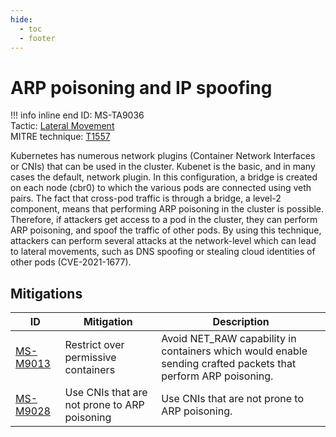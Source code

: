 ```yaml
---
hide:
  - toc
  - footer
---
```


# ARP poisoning and IP spoofing

!!! info inline end
    ID: MS-TA9036<br>
    Tactic: [Lateral Movement](../tactics/LateralMovement/index.md) <br>
    MITRE technique: [T1557](https://attack.mitre.org/techniques/T1557/)

Kubernetes has numerous network plugins (Container Network Interfaces or CNIs) that can be used in the cluster. Kubenet is the basic, and in many cases the default, network plugin. In this configuration, a bridge is created on each node (cbr0) to which the various pods are connected using veth pairs. The fact that cross-pod traffic is through a bridge, a level-2 component, means that performing ARP poisoning in the cluster is possible. Therefore, if attackers get access to a pod in the cluster, they can perform ARP poisoning, and spoof the traffic of other pods. By using this technique, attackers can perform several attacks at the network-level which can lead to lateral movements, such as DNS spoofing or stealing cloud identities of other pods (CVE-2021-1677).

## Mitigations

|ID|Mitigation|Description|
|--|----------|-----------|
|[MS-M9013](../mitigations/MS-M9013%20Restrict%20over%20permissive%20containers.md)|Restrict over permissive containers|Avoid NET_RAW capability in containers which would enable sending crafted packets that perform ARP poisoning.|
|[MS-M9028](../mitigations/MS-M9028%20Use%20CNIs%20that%20are%20not%20prone%20to%20ARP%20poisoning.md)|Use CNIs that are not prone to ARP poisoning|Use CNIs that are not prone to ARP poisoning.|